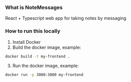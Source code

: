 ### What is NoteMessages

React + Typescript web app for taking notes by messaging

### How to run this locally

1. Install Docker
2. Build the docker image, example:

```bash
docker build -t my-frontend .
```

3. Run the docker image, example:

```bash
docker run -p 3000:3000 my-frontend